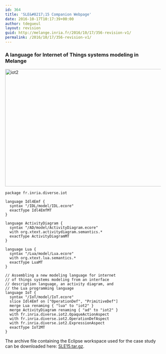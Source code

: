 ```yaml
---
id: 364
title: 'SLE&#8217;15 Companion Webpage'
date: 2016-10-17T10:17:39+00:00
author: tdegueul
layout: revision
guid: http://melange.inria.fr/2016/10/17/356-revision-v1/
permalink: /2016/10/17/356-revision-v1/
---
```

### A language for Internet of Things systems modeling in Melange

[<img class="aligncenter wp-image-358" src="http://melange.inria.fr/wp-content/uploads/2016/10/iot2.png" alt="iot2" width="600" height="379" srcset="http://melange.inria.fr/wp-content/uploads/2016/10/iot2.png 800w, http://melange.inria.fr/wp-content/uploads/2016/10/iot2-300x189.png 300w, http://melange.inria.fr/wp-content/uploads/2016/10/iot2-768x485.png 768w" sizes="(max-width: 600px) 100vw, 600px" />](http://melange.inria.fr/wp-content/uploads/2016/10/iot2.png)

    package fr.inria.diverse.iot
    
    language Idl4Emf {
      syntax "/IDL/model/IDL.ecore"
      exactType Idl4EmfMT
    }
    
    language ActivityDiagram {
      syntax "/AD/model/ActivityDiagram.ecore"
      with org.xtext.activitydiagram.semantics.*
      exactType ActivityDiagramMT
    }
    
    language Lua {
      syntax "/Lua/model/Lua.ecore"
      with org.xtext.lua.semantics.*
      exactType LuaMT
    }
    
    // Assembling a new modeling language for internet
    // of things systems modeling from an interface
    // description language, an activity diagram, and 
    // the Lua programming language
    language IoT {
      syntax "/IoT/model/IoT.ecore"
      slice Idl4Emf on ["OperationDef", "PrimitiveDef"]
      merge Lua renaming { "lua" to "iot2" }
      merge ActivityDiagram renaming { "ad" to "iot2" }
      with fr.inria.diverse.iot2.OpaqueActionAspect
      with fr.inria.diverse.iot2.OperationDefAspect
      with fr.inria.diverse.iot2.ExpressionAspect
      exactType IoT2MT
    }
    

The archive file containing the Eclipse workspace used for the case study can be downloaded here: [SLE15.tar.gz](http://melange-lang.org/resources/SLE15.tar.gz).